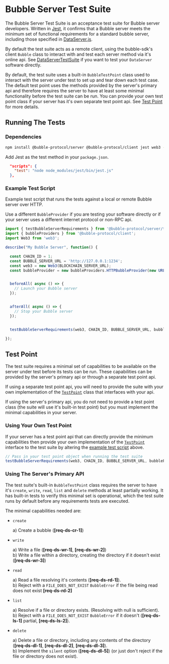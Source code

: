 # Bubble Server Test Suite

The Bubble Server Test Suite is an acceptance test suite for Bubble server developers.  Written in [Jest](https://github.com/jestjs/jest), it confirms that a Bubble server meets the minimum set of functional requirements for a standard bubble server, including those specified in [DataServer.js](../../src/DataServer.js).

By default the test suite acts as a remote client, using the bubble-sdk's client `Bubble` class to interact with and test each server method via it's online api.  See [DataServerTestSuite](../DataServerTestSuite/) if you want to test your `DataServer` software directly.

By default, the test suite uses a built-in `BubbleTestPoint` class used to interact with the server under test to set up and tear down each test case.
The default test point uses the methods provided by the server's primary api and therefore requires the server to have at least some minimal functionality before the test suite can be run.
You can provide your own test point class if your server has it's own separate test point api.
See [Test Point](#test-point) for more details.

## Running The Tests

### Dependencies

```bash
npm install @bubble-protocol/server @bubble-protocol/client jest web3 --save-dev
```

Add Jest as the test method in your `package.json`.

```json
  "scripts": {
    "test": "node node_modules/jest/bin/jest.js"
  },
```

### Example Test Script

Example test script that runs the tests against a local or remote Bubble server over HTTP. 


Use a different `BubbleProvider` if you are testing your software directly or if your server uses a different internet protocol or non-RPC api.


```javascript
import { testBubbleServerRequirements } from '@bubble-protocol/server/test/BubbleServerTestSuite/requirementsTests.js';
import { bubbleProviders } from '@bubble-protocol/client';
import Web3 from 'web3';

describe("My Bubble Server", function() {

  const CHAIN_ID = 1;
  const BUBBLE_SERVER_URL = 'http://127.0.0.1:1234';
  const web3 = new Web3(BLOCKCHAIN_SERVER_URL);
  const bubbleProvider = new bubbleProviders.HTTPBubbleProvider(new URL(BUBBLE_SERVER_URL));


  beforeAll( async () => {
    // Launch your Bubble server
  });


  afterAll( async () => {
    // Stop your Bubble server
  });


  testBubbleServerRequirements(web3, CHAIN_ID, BUBBLE_SERVER_URL, bubbleProvider);

});
```

## Test Point

The test suite requires a minimal set of capabilities to be available on the server under test before its tests can be run.
These capabilities can be provided by the server's primary api or through a separate test point api.

If using a separate test point api, you will need to provide the suite with your own implementation of the [`TestPoint`](../DataServerTestSuite/TestPoint.js) class that interfaces with your api.

If using the server's primary api, you do not need to provide a test point class (the suite will use it's built-in test point) but you must implement the minimal capabilities in your server.

### Using Your Own Test Point

If your server has a test point api that can directly provide the minimum capabilities then provide your own implementation of the [`TestPoint`](../DataServerTestSuite/TestPoint.js) interface to the test suite by altering the [example test script](#example-test-script) above.

```javascript
// Pass in your test point object when running the test suite
testBubbleServerRequirements(web3, CHAIN_ID, BUBBLE_SERVER_URL, bubbleProvider, myTestPoint);
```

### Using The Server's Primary API

The test suite's built-in `BubbleTestPoint` class requires the server to have it's `create`, `write`, `read`, `list` and `delete` methods at least partially working.
It has built-in tests to verify this minimal set is operational, which the test suite runs by default before any requirements tests are executed. 

The minimal capabilities needed are:

* `create` 

   a) Create a bubble (**[req-ds-cr-1]**)

* `write`

  a) Write a file (**[req-ds-wr-1]**, **[req-ds-wr-2]**)  
  b) Write a file within a directory, creating the directory if it doesn't exist (**[req-ds-wr-3]**)

* `read`  

  a) Read a file resolving it's contents (**[req-ds-rd-1]**).  
  b) Reject with a `FILE_DOES_NOT_EXIST` `BubbleError` if the file being read does not exist **[req-ds-rd-2]**

* `list`   

  a) Resolve if a file or directory exists.  (Resolving with null is sufficient).  
  b) Reject with a `FILE_DOES_NOT_EXIST` `BubbleError` if it doesn't (**[req-ds-ls-1]** partial, **[req-ds-ls-2]**).

* `delete`  

  a) Delete a file or directory, including any contents of the directory (**[req-ds-dl-1]**, **[req-ds-dl-2]**, **[req-ds-dl-3]**).  
  b) Implement the `silent` option (**[req-ds-dl-5]**) (or just don't reject if the file or directory does not exist).

